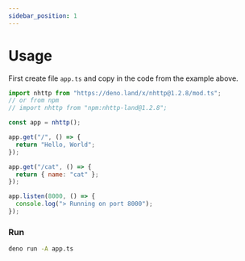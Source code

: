 ```yaml
---
sidebar_position: 1
---
```


# Usage

First create file `app.ts` and copy in the code from the example above.

```js
import nhttp from "https://deno.land/x/nhttp@1.2.8/mod.ts";
// or from npm
// import nhttp from "npm:nhttp-land@1.2.8";

const app = nhttp();

app.get("/", () => {
  return "Hello, World";
});

app.get("/cat", () => {
  return { name: "cat" };
});

app.listen(8000, () => {
  console.log("> Running on port 8000");
});
```

### Run

```bash
deno run -A app.ts
```
